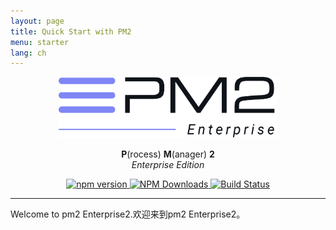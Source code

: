 ```yaml
---
layout: page
title: Quick Start with PM2
menu: starter
lang: ch
---
```


<p align="center">
    <img width="350px" src="enterprise/enterprise-black.png" alt="pm2 logo">
</p>
<p align="center">
    <b>P</b>(rocess) <b>M</b>(anager) <b>2</b><br/>
    <i>Enterprise Edition</i>
</p>
<p align="center">
    <a href="https://badge.fury.io/js/pm2">
        <img src="https://badge.fury.io/js/pm2.svg" alt="npm version" height="18">
    </a>
    <a href="https://www.npmjs.com/package/pm2" title="PM2 on NPM">
        <img alt="NPM Downloads" src="https://img.shields.io/npm/dm/pm2.svg?style=flat-square"/>
    </a>
    <a href="https://travis-ci.org/Unitech/pm2" title="PM2 Tests">
        <img src="https://travis-ci.org/Unitech/pm2.svg?branch=master" alt="Build Status"/>
    </a>
</p>

---

Welcome to pm2 Enterprise2.欢迎来到pm2 Enterprise2。
